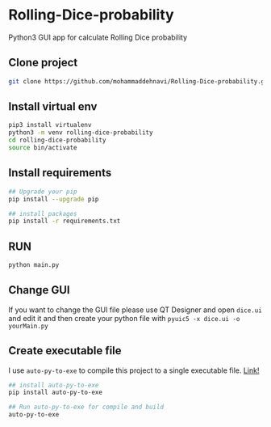 # Rolling-Dice-probability
Python3 GUI app for calculate Rolling Dice probability

## Clone project

```bash
git clone https://github.com/mohammaddehnavi/Rolling-Dice-probability.git
```
## Install virtual env 

```bash
pip3 install virtualenv
python3 -m venv rolling-dice-probability
cd rolling-dice-probability
source bin/activate
```

## Install requirements

```bash
## Upgrade your pip
pip install --upgrade pip

## install packages
pip install -r requirements.txt
```

## RUN

```bash
python main.py
```

## Change GUI

If you want to change the GUI file please use QT Designer and open `dice.ui` and edit it and then create
your python file with `pyuic5 -x dice.ui -o yourMain.py`


## Create executable file 

I use `auto-py-to-exe` to compile this project to a single executable file. [Link!](https://pypi.org/project/auto-py-to-exe/)

```bash
## install auto-py-to-exe
pip install auto-py-to-exe

## Run auto-py-to-exe for compile and build 
auto-py-to-exe
```
